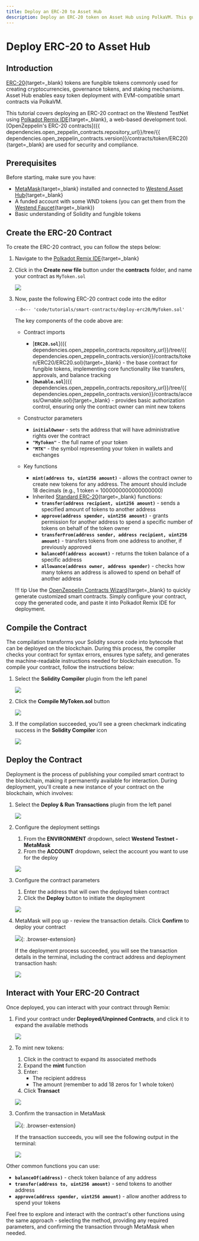```yaml
---
title: Deploy an ERC-20 to Asset Hub
description: Deploy an ERC-20 token on Asset Hub using PolkaVM. This guide covers contract creation, compilation, deployment, and interaction via Polkadot Remix IDE.
---
```


# Deploy ERC-20 to Asset Hub

## Introduction

[ERC-20](https://eips.ethereum.org/EIPS/eip-20){target=\_blank} tokens are fungible tokens commonly used for creating cryptocurrencies, governance tokens, and staking mechanisms. Asset Hub enables easy token deployment with EVM-compatible smart contracts via PolkaVM.

This tutorial covers deploying an ERC-20 contract on the Westend TestNet using [Polkadot Remix IDE](https://remix.polkadot.io){target=\_blank}, a web-based development tool. [OpenZeppelin's ERC-20 contracts]({{ dependencies.open_zeppelin_contracts.repository_url}}/tree/{{ dependencies.open_zeppelin_contracts.version}}/contracts/token/ERC20){target=\_blank} are used for security and compliance.

## Prerequisites

Before starting, make sure you have:

- [MetaMask](https://metamask.io/){target=\_blank} installed and connected to [Westend Asset Hub](https://chainlist.org/chain/420420421){target=\_blank}
- A funded account with some WND tokens (you can get them from the [Westend Faucet](https://faucet.polkadot.io/westend?parachain=1000){target=\_blank})
- Basic understanding of Solidity and fungible tokens

## Create the ERC-20 Contract

To create the ERC-20 contract, you can follow the steps below:

1. Navigate to the [Polkadot Remix IDE](https://remix.polkadot.io){target=\_blank}
2. Click in the **Create new file** button under the **contracts** folder, and name your contract as `MyToken.sol`

    ![](/images/tutorials/smart-contracts/deploy-erc20/deploy-erc20-1.webp)

3. Now, paste the following ERC-20 contract code into the editor

    ```solidity title="MyToken.sol"
    --8<-- 'code/tutorials/smart-contracts/deploy-erc20/MyToken.sol'
    ```

    The key components of the code above are:

    - Contract imports

        - [**`ERC20.sol`**]({{ dependencies.open_zeppelin_contracts.repository_url}}/tree/{{ dependencies.open_zeppelin_contracts.version}}/contracts/token/ERC20/ERC20.sol){target=\_blank} - the base contract for fungible tokens, implementing core functionality like transfers, approvals, and balance tracking
        - [**`Ownable.sol`**]({{ dependencies.open_zeppelin_contracts.repository_url}}/tree/{{ dependencies.open_zeppelin_contracts.version}}/contracts/access/Ownable.sol){target=\_blank} - provides basic authorization control, ensuring only the contract owner can mint new tokens
    
    - Constructor parameters

        - **`initialOwner`** - sets the address that will have administrative rights over the contract
        - **`"MyToken"`** - the full name of your token
        - **`"MTK"`** - the symbol representing your token in wallets and exchanges

    - Key functions

        - **`mint(address to, uint256 amount)`** - allows the contract owner to create new tokens for any address. The amount should include 18 decimals (e.g., 1 token = 1000000000000000000)
        - Inherited [Standard ERC-20](https://ethereum.org/en/developers/docs/standards/tokens/erc-20/){target=\_blank} functions:
            - **`transfer(address recipient, uint256 amount)`** - sends a specified amount of tokens to another address
            - **`approve(address spender, uint256 amount)`** - grants permission for another address to spend a specific number of tokens on behalf of the token owner
            - **`transferFrom(address sender, address recipient, uint256 amount)`** - transfers tokens from one address to another, if previously approved
            - **`balanceOf(address account)`** - returns the token balance of a specific address
            - **`allowance(address owner, address spender)`** - checks how many tokens an address is allowed to spend on behalf of another address

    !!! tip
        Use the [OpenZeppelin Contracts Wizard](https://wizard.openzeppelin.com/){target=\_blank} to quickly generate customized smart contracts. Simply configure your contract, copy the generated code, and paste it into Polkadot Remix IDE for deployment.

## Compile the Contract

The compilation transforms your Solidity source code into bytecode that can be deployed on the blockchain. During this process, the compiler checks your contract for syntax errors, ensures type safety, and generates the machine-readable instructions needed for blockchain execution. To compile your contract, follow the instructions below:

1. Select the **Solidity Compiler** plugin from the left panel

    ![](/images/tutorials/smart-contracts/deploy-erc20/deploy-erc20-2.webp)

2. Click the **Compile MyToken.sol** button

    ![](/images/tutorials/smart-contracts/deploy-erc20/deploy-erc20-3.webp)

3. If the compilation succeeded, you'll see a green checkmark indicating success in the **Solidity Compiler** icon

    ![](/images/tutorials/smart-contracts/deploy-erc20/deploy-erc20-4.webp)

## Deploy the Contract

Deployment is the process of publishing your compiled smart contract to the blockchain, making it permanently available for interaction. During deployment, you'll create a new instance of your contract on the blockchain, which involves:

1. Select the **Deploy & Run Transactions** plugin from the left panel

    ![](/images/tutorials/smart-contracts/deploy-erc20/deploy-erc20-5.webp)

2. Configure the deployment settings
    1. From the **ENVIRONMENT** dropdown, select **Westend Testnet - MetaMask**
    2. From the **ACCOUNT** dropdown, select the account you want to use for the deploy

    ![](/images/tutorials/smart-contracts/deploy-erc20/deploy-erc20-6.webp)

3. Configure the contract parameters
    1. Enter the address that will own the deployed token contract
    2. Click the **Deploy** button to initiate the deployment

    ![](/images/tutorials/smart-contracts/deploy-erc20/deploy-erc20-7.webp)

4. MetaMask will pop up - review the transaction details. Click **Confirm** to deploy your contract

     ![](/images/tutorials/smart-contracts/deploy-erc20/deploy-erc20-8.webp){: .browser-extension}

    If the deployment process succeeded, you will see the transaction details in the terminal, including the contract address and deployment transaction hash:

    ![](/images/tutorials/smart-contracts/deploy-erc20/deploy-erc20-9.webp)

## Interact with Your ERC-20 Contract

Once deployed, you can interact with your contract through Remix:

1. Find your contract under **Deployed/Unpinned Contracts**, and click it to expand the available methods

    ![](/images/tutorials/smart-contracts/deploy-erc20/deploy-erc20-10.webp)

2. To mint new tokens:
    1. Click in the contract to expand its associated methods
    2. Expand the **mint** function
    3. Enter:
        - The recipient address
        - The amount (remember to add 18 zeros for 1 whole token)
    4. Click **Transact**

    ![](/images/tutorials/smart-contracts/deploy-erc20/deploy-erc20-11.webp)

3. Confirm the transaction in MetaMask

    ![](/images/tutorials/smart-contracts/deploy-erc20/deploy-erc20-12.webp){: .browser-extension}

    If the transaction succeeds, you will see the following output in the terminal:

    ![](/images/tutorials/smart-contracts/deploy-erc20/deploy-erc20-13.webp)

Other common functions you can use:

- **`balanceOf(address)`** - check token balance of any address
- **`transfer(address to, uint256 amount)`** - send tokens to another address
- **`approve(address spender, uint256 amount)`** - allow another address to spend your tokens

Feel free to explore and interact with the contract's other functions using the same approach - selecting the method, providing any required parameters, and confirming the transaction through MetaMask when needed.